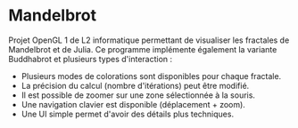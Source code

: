 # Mandelbrot

Projet OpenGL 1 de L2 informatique permettant de visualiser les fractales de Mandelbrot et de Julia.
Ce programme implémente également la variante Buddhabrot et plusieurs types d'interaction :

* Plusieurs modes de colorations sont disponibles pour chaque fractale.
* La précision du calcul (nombre d'itérations) peut être modifié.
* Il est possible de zoomer sur une zone sélectionnée à la souris.
* Une navigation clavier est disponible (déplacement + zoom).
* Une UI simple permet d'avoir des détails plus techniques.
